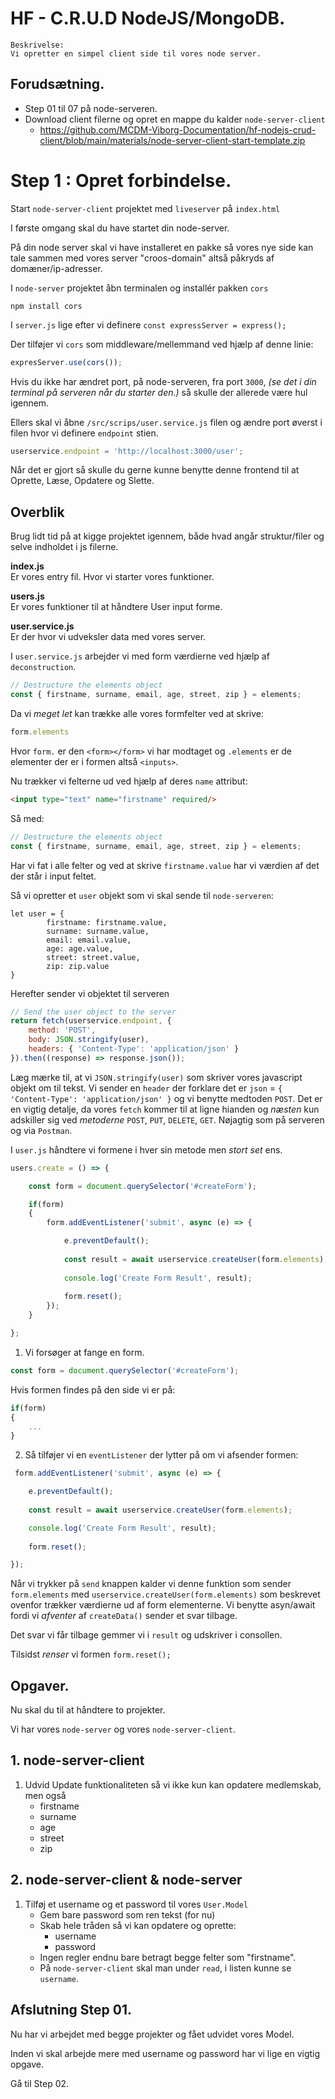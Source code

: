 
# HF - C.R.U.D NodeJS/MongoDB.

```
Beskrivelse: 
Vi opretter en simpel client side til vores node server.
```


## Forudsætning.

* Step 01 til 07 på node-serveren.
* Download client filerne og opret en mappe du kalder `node-server-client`
    * https://github.com/MCDM-Viborg-Documentation/hf-nodejs-crud-client/blob/main/materials/node-server-client-start-template.zip


# Step 1 : Opret forbindelse.

Start `node-server-client` projektet med `liveserver` på `index.html`

I første omgang skal du have startet din node-server.

På din node server skal vi have installeret en pakke så vores nye side kan tale sammen med vores server "croos-domain" altså påkryds af domæner/ip-adresser.

I `node-server` projektet åbn terminalen og installér pakken `cors`

```
npm install cors
```

I `server.js` lige efter vi definere `const expressServer = express();`

Der tilføjer vi `cors` som middleware/mellemmand ved hjælp af denne linie:

```JavaScript
expresServer.use(cors());
```



Hvis du ikke har ændret port, på node-serveren, fra port `3000`, *(se det i din terminal på serveren når du starter den.)* så skulle der allerede være hul igennem.

Ellers skal vi åbne `/src/scrips/user.service.js` filen og ændre port øverst i filen hvor vi definere `endpoint` stien.

```JavaScript
userservice.endpoint = 'http://localhost:3000/user';
```
Når det er gjort så skulle du gerne kunne benytte denne frontend til at Oprette, Læse, Opdatere og Slette.

## Overblik

Brug lidt tid på at kigge projektet igennem, både hvad angår struktur/filer og selve indholdet i js filerne.

**index.js**    
Er vores entry fil. Hvor vi starter vores funktioner.

**users.js**    
Er vores funktioner til at håndtere User input forme.

**user.service.js**     
Er der hvor vi udveksler data med vores server.




I `user.service.js` arbejder vi med form værdierne ved hjælp af `deconstruction`.

```JavaScript
// Destructure the elements object
const { firstname, surname, email, age, street, zip } = elements;
```

Da vi *meget let* kan trække alle vores formfelter ved at skrive:

```JavaScript
form.elements
```
Hvor `form.` er den `<form></form>` vi har modtaget og `.elements` er de elementer der er i formen altså `<inputs>`.

Nu trækker vi felterne ud ved hjælp af deres `name` attribut:

```Html
<input type="text" name="firstname" required/>
```

Så med:
```JavaScript
// Destructure the elements object
const { firstname, surname, email, age, street, zip } = elements;
```
Har vi fat i alle felter og ved at skrive `firstname.value` har vi værdien af det der står i input feltet.

Så vi opretter et `user` objekt som vi skal sende til `node-serveren`:

```
let user = {
        firstname: firstname.value,
        surname: surname.value,
        email: email.value,
        age: age.value,
        street: street.value,
        zip: zip.value
}
```

Herefter sender vi objektet til serveren

```JavaScript
// Send the user object to the server
return fetch(userservice.endpoint, { 
    method: 'POST', 
    body: JSON.stringify(user), 
    headers: { 'Content-Type': 'application/json' } 
}).then((response) => response.json()); 
```

Læg mærke til, at vi `JSON.stringify(user)` som skriver vores javascript objekt om til tekst. Vi sender en `header` der forklare det er `json` = `{ 'Content-Type': 'application/json' }` og vi benytte medtoden `POST`. Det er en vigtig detalje, da vores `fetch` kommer til at ligne hianden og *næsten* kun adskiller sig ved *metoderne* `POST`, `PUT`, `DELETE`, `GET`. Nøjagtig som på serveren og via `Postman`.

I `user.js` håndtere vi formene i hver sin metode men *stort set* ens.

```JavaScript
users.create = () => {

    const form = document.querySelector('#createForm');

    if(form)
    {
        form.addEventListener('submit', async (e) => {

            e.preventDefault();
            
            const result = await userservice.createUser(form.elements);
      
            console.log('Create Form Result', result);
           
            form.reset();
        });
    }

};
```

1. Vi forsøger at fange en form.
```JavaScript
const form = document.querySelector('#createForm');
```

Hvis formen findes på den side vi er på:
```JavaScript
if(form)
{
    ...
}
```

2. Så tilføjer vi en `eventListener` der lytter på om vi afsender formen:
```JavaScript
 form.addEventListener('submit', async (e) => {

    e.preventDefault();
    
    const result = await userservice.createUser(form.elements);

    console.log('Create Form Result', result);
    
    form.reset();

});
```

Når vi trykker på `send` knappen kalder vi denne funktion som sender `form.elements`
med `userservice.createUser(form.elements)` som beskrevet ovenfor trækker værdierne ud af form elementerne. Vi benytte asyn/await fordi vi *afventer* af `createData()` sender et svar tilbage.

Det svar vi får tilbage gemmer vi i `result` og udskriver i consollen.

Tilsidst *renser* vi formen `form.reset();`

## Opgaver.

Nu skal du til at håndtere to projekter.

Vi har vores `node-server` og vores `node-server-client`.

## 1. node-server-client

1. Udvid Update funktionaliteten så vi ikke kun kan opdatere medlemskab, men også
    * firstname
    * surname
    * age
    * street
    * zip

## 2. node-server-client & node-server

1. Tilføj et username og et password til vores `User.Model`
    * Gem bare password som ren tekst (for nu)
    * Skab hele tråden så vi kan opdatere og oprette:
        * username
        * password
    * Ingen regler endnu bare betragt begge felter som "firstname".
    * På `node-server-client` skal man under `read`, i listen kunne se `username`.


## Afslutning Step 01.

Nu har vi arbejdet med begge projekter og fået udvidet vores Model.

Inden vi skal arbejde mere med username og password har vi lige en vigtig opgave.

Gå til Step 02.

